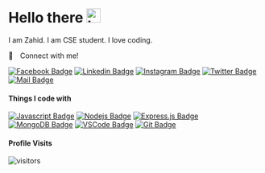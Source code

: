 # Hello there <img src="https://user-images.githubusercontent.com/1303154/88677602-1635ba80-d120-11ea-84d8-d263ba5fc3c0.gif" width="28px" alt="hi">
I am Zahid. I am CSE student. I love coding.

:call_me_hand:&emsp;Connect with me!


[![Facebook Badge](https://img.shields.io/badge/Facebook-1877F2?style=for-the-badge&logo=facebook&logoColor=white)](https://facebook.com/zahidcse98) [![Linkedin Badge](https://img.shields.io/badge/LinkedIn-0077B5?style=for-the-badge&logo=linkedin&logoColor=white)](https://www.linkedin.com/in/zahidcse98/) [![Instagram Badge](https://img.shields.io/badge/Instagram-E4405F?style=for-the-badge&logo=instagram&logoColor=white)](https://instagram.com/zahidcse98) [![Twitter Badge](https://img.shields.io/badge/Twitter-1DA1F2?style=for-the-badge&logo=twitter&logoColor=white)](https://twitter.com/zahidcse98) [![Mail Badge](https://img.shields.io/badge/Gmail-D14836?style=for-the-badge&logo=gmail&logoColor=white)](mailto:zahidcse98@gmail.com)


#### Things I code with
[![Javascript Badge](https://img.shields.io/badge/-Javascript-F0DB4F?style=for-the-badge&labelColor=black&logo=javascript&logoColor=F0DB4F)](#)  [![Nodejs Badge](https://img.shields.io/badge/-Nodejs-3C873A?style=for-the-badge&labelColor=black&logo=node.js&logoColor=3C873A)](#)  [![Express.js Badge](https://img.shields.io/badge/Express.js-000000?style=for-the-badge&logo=express&logoColor=white)](#) [![MongoDB Badge](https://img.shields.io/badge/MongoDB-4EA94B?style=for-the-badge&logo=mongodb&logoColor=white)](#)  [![VSCode Badge](https://img.shields.io/badge/Visual_Studio-5C2D91?style=for-the-badge&logo=visual%20studio&logoColor=white)](#) [![Git Badge](https://img.shields.io/badge/Git-F05032?style=for-the-badge&logo=git&logoColor=white)](#)


#### Profile Visits

![visitors](https://visitor-badge.glitch.me/badge?page_id=zahidcse98.zahidcse98&left_color=green&right_color=red)
